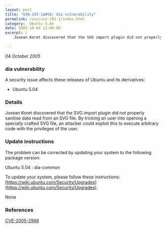 ```yaml
---
layout: post
title: "USN-193-1&#58; dia vulnerability"
permalink: /usn/usn-193-1/index.html
category:  Ubuntu 5.04
date: 2005-10-04 12:00:00
excerpt: |
    Joxean Koret discovered that the SVG import plugin did not properly sanitise data read from an SVG file. By tricking an user into opening a specially crafted SVG file, an attacker could exploit this to execute arbitrary code with the privileges of the user.
    
--- 
```

 
 

*04 October 2005*

### dia vulnerability

A security issue affects these releases of Ubuntu and its derivatives:

* Ubuntu 5.04

### Details

Joxean Koret discovered that the SVG import plugin did not properly sanitise data read from an SVG file. By tricking an user into opening a specially crafted SVG file, an attacker could exploit this to execute arbitrary code with the privileges of the user.

### Update instructions

The problem can be corrected by updating your system to the following package version:

Ubuntu 5.04
 : dia-common 

To update your system, please follow these instructions: [https://wiki.ubuntu.com/Security/Upgrades](https://wiki.ubuntu.com/Security/Upgrades).

None

### References

 
 [CVE-2005-2966](http://people.ubuntu.com/~ubuntu-security/cve/CVE-2005-2966)
 

